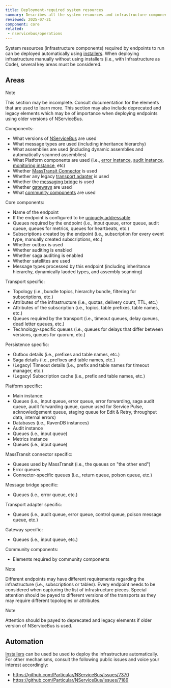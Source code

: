 ```yaml
---
title: Deployment-required system resources
summary: Describes all the system resources and infrastructure components needed for endpoints to work properly
reviewed: 2025-07-21
component: core
related:
 - nservicebus/operations
---
```


System resources (infrastructure components) required by endpoints to run can be deployed automatically using [installers](/nservicebus/operations/installers). When deploying infrastructure manually without using installers (i.e., with Infrastructure as Code), several key areas must be considered.

## Areas

> [!NOTE]
> This section may be incomplete. Consult documentation for the elements that are used to learn more. This section may also include deprecated and legacy elements which may be of importance when deploying endpoints using older versions of NServiceBus.

Components:

- What versions of [NServiceBus](/nservicebus/) are used
- What message types are used (including inheritance hierarchy)
- What assemblies are used (including dynamic assemblies and automatically scanned assemblies)
- What Platform components are used (i.e., [error instance](/servicecontrol/servicecontrol-instances/), [audit instance](/servicecontrol/audit-instances/), [monitoring instance](/servicecontrol/monitoring-instances/), etc)
- Whether [MassTransit Connector](/servicecontrol/masstransit/) is used
- Whether any legacy [transport adapter](/servicecontrol/transport-adapter) is used
- Whether the [messaging bridge](/nservicebus/bridge/) is used
- Whether [gateways](/nservicebus/gateway/) are used
- What [community components](/nservicebus/community/) are used

Core components:

- Name of the endpoint
- If the endpoint is configured to be [uniquely addressable](/nservicebus/messaging/routing#make-instance-uniquely-addressable)
- Queues required by the endpoint (i.e., input queue, error queue, audit queue, queues for metrics, queues for heartbeats, etc.)
- Subscriptions created by the endpoint (i.e., subscription for every event type, manually created subscriptions, etc.)
- Whether outbox is used
- Whether auditing is enabled
- Whether saga auditing is enabled
- Whether satellites are used
- Message types processed by this endpoint (including inheritance hierarchy, dynamically laoded types, and assembly scanning)

Transport specific:

- Topology (i.e., bundle topics, hierarchy bundle, filtering for subscriptions, etc.)
- Attributes of the infrastructure (i.e., quotas, delivery count, TTL, etc.)
- Attributes of the subscription (i.e., topics, table prefixes, table names, etc.)
- Queues required by the transport (i.e., timeout queues, delay queues, dead letter queues, etc.)
- Technology-specific queues (i.e., queues for delays that differ between versions, queues for quorum, etc.)

Persistence specific:

- Outbox details (i.e., prefixes and table names, etc.)
- Saga details (i.e., prefixes and table names, etc.)
- (Legacy) Timeout details (i.e., prefix and table names for timeout manager, etc.)
- (Legacy) Subscription cache (i.e., prefix and table names, etc.)

Platform specific:

- Main instance:
 - Queues (i.e., input queue, error queue, error forwarding, saga audit queue, audit forwarding queue, queue used for Service Pulse, acknowledgement queue, staging queue for Edit & Retry, throughput data, internal errors)
 - Databases (i.e., RavenDB instances)
- Audit instance
 - Queues (i.e., input queue)
- Metrics instance
 - Queues (i.e., input queue)

MassTransit connector specific:

- Queues used by MassTransit (i.e., the queues on "the other end")
- Error queues
- Connector-specific queues (i.e., return queue, poison queue, etc.)

Message bridge specific:

- Queues (i.e., error queue, etc.)

Transport adapter specific:

- Queues (i.e., audit queue, error queue, control queue, poison message queue, etc.)

Gateway specific:

- Queues (i.e., input queue, etc.)

Community components:

- Elements required by community components


> [!NOTE]
> Different endpoints may have different requirements regarding the infrastructure (i.e., subscriptions or tables). Every endpoint needs to be considered when capturing the list of infrastructure pieces. Special attention should be payed to different versions of the transports as they may require different topologies or attributes.


> [!NOTE]
> Attention should be payed to deprecated and legacy elements if older version of NServiceBus is used.


## Automation

[Installers](/nservicebus/operations/installers) can be used be used to deploy the infrastructure automatically. For other mechanisms, consult the following public issues and voice your interest accordingly:

- https://github.com/Particular/NServiceBus/issues/7370
- https://github.com/Particular/NServiceBus/issues/7189
